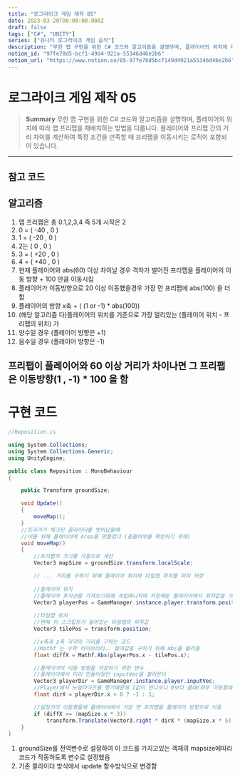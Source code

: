 ```yaml
---
title: "로그라이크 게임 제작 05"
date: 2023-03-20T00:00:00.000Z
draft: false
tags: ["C#", "UNITY"]
series: ["유니티 로그라이크 게임 습작"]
description: "무한 맵 구현을 위한 C# 코드와 알고리즘을 설명하며, 플레이어의 위치에 따라 맵 프리팹을 재배치하는 방법을 다룹니다. 플레이어와 프리팹 간의 거리 차이를 계산하여 특정 조건을 만족할 때 프리팹을 이동시키는 로직이 포함되어 있습니다."
notion_id: "97fe70d5-bcf1-49d4-921a-55346d46e2b6"
notion_url: "https://www.notion.so/05-97fe70d5bcf149d4921a55346d46e2b6"
---
```


# 로그라이크 게임 제작 05

> **Summary**
> 무한 맵 구현을 위한 C# 코드와 알고리즘을 설명하며, 플레이어의 위치에 따라 맵 프리팹을 재배치하는 방법을 다룹니다. 플레이어와 프리팹 간의 거리 차이를 계산하여 특정 조건을 만족할 때 프리팹을 이동시키는 로직이 포함되어 있습니다.

---

## 참고 코드


## 알고리즘

1. 맵 프리팹은 총 0.1,2,3,4 즉 5개 시작은 2
  1. 0 = ( -40 , 0 )
  1. 1 = ( -20 , 0 )
  1. 2는 (  0  ,  0  )
  1. 3 = ( +20 , 0 )
  1. 4 = ( +40 , 0 )
1. 현재 플레이어와 abs(60) 이상 차이날 경우 격차가 벌어진 프리팹을 플레이어의 이동 방향 + 100 만큼 이동시킴
  1. 플레이어가 이동방향으로 20 이상 이동헀을경우 가장 먼 프리팹에 abs(100) 을 더함
  1. 플레이어의 방향 x축 + ( (1 or -1) * abs(100))
1. (해당 알고리즘 다)플레이어의 위치를 기준으로 가장 멀리있는 (플레이어 위치 - 프리팹의 위치) 가
  1. 양수일 경우 (플레이어 방향은 +1)
  1. 음수일 경우 (플레이어 방향은 -1)

## 프리팹이 플레이어와 60 이상 거리가 차이나면 그 프리팹은 이동방향(1 , -1) * 100 을 함


# 구현 코드

```c#
//Reposition.cs

using System.Collections;
using System.Collections.Generic;
using UnityEngine;

public class Reposition : MonoBehaviour
{

    public Transform groundSize;

    void Update() 
    {
        moveMap();
    }
    //트리거가 체크된 콜라이더를 벗어났을때
    //이를 위해 플레이어에 Area를 만들었다 (충돌여부를 확인하기 위해)
    void moveMap()
    {
        //프리팹의 크기를 자동으로 계산
        Vector3 mapSize = groundSize.transform.localScale;

        // ... 거리를 구하기 위해 플레이어 위치와 타일맵 위치를 미리 저장
        
        //플레이어 위치
        //플레이어 포지션을 가져오기위해 게임매니저에 저장해둔 플레이어에서 위치값을 가져오는 과정
        Vector3 playerPos = GameManager.instance.player.transform.position;
        
        //타일맵 위치
        //현재 이 스크립트가 들어있는 타일맵의 위치값
        Vector3 tilePos = transform.position; 

        //x축과 z축 각각의 거리를 구하는 코드
        //Mathf 는 수학 라이브러리.. 절대값을 구하기 위해 Abs를 불러옴
        float diffX = Mathf.Abs(playerPos.x - tilePos.x);

        //플레이어의 이동 방향을 저장하기 위한 변수
        //플레이어에서 미리 만들어뒀던 inputVec을 불러온다
        Vector3 playerDir = GameManager.instance.player.inputVec;
        //Player에서 노멀라이즈를 했기때문에 1값이 안나오니 0보다 클때(좌우 이동할때) 값을 받아온다 
        float dirX = playerDir.x < 0 ? -1 : 1;

        //일정거리 이동했을때 플레이어에서 가장 먼 프리팹을 플레이어 방향으로 이동
        if (diffX >= (mapSize.x * 3))
            transform.Translate(Vector3.right * dirX * (mapSize.x * 5));
    }
}
```

1. groundSize를 전역변수로 설정하여 이 코드를 가지고있는 객체의 mapsize에따라 코드가 작동하도록 변수로 설정했음
1. 기존 콜라이더 방식에서 update 함수방식으로 변경함
